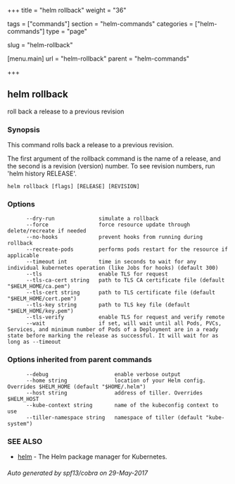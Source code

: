 +++
title = "helm rollback"
weight = "36"

tags = ["commands"]
section = "helm-commands"
categories = ["helm-commands"]
type = "page"

slug = "helm-rollback"

[menu.main]
  url = "helm-rollback"
  parent = "helm-commands"

+++

## helm rollback

roll back a release to a previous revision

### Synopsis



This command rolls back a release to a previous revision.

The first argument of the rollback command is the name of a release, and the
second is a revision (version) number. To see revision numbers, run
'helm history RELEASE'.


```
helm rollback [flags] [RELEASE] [REVISION]
```

### Options

```
      --dry-run              simulate a rollback
      --force                force resource update through delete/recreate if needed
      --no-hooks             prevent hooks from running during rollback
      --recreate-pods        performs pods restart for the resource if applicable
      --timeout int          time in seconds to wait for any individual kubernetes operation (like Jobs for hooks) (default 300)
      --tls                  enable TLS for request
      --tls-ca-cert string   path to TLS CA certificate file (default "$HELM_HOME/ca.pem")
      --tls-cert string      path to TLS certificate file (default "$HELM_HOME/cert.pem")
      --tls-key string       path to TLS key file (default "$HELM_HOME/key.pem")
      --tls-verify           enable TLS for request and verify remote
      --wait                 if set, will wait until all Pods, PVCs, Services, and minimum number of Pods of a Deployment are in a ready state before marking the release as successful. It will wait for as long as --timeout
```

### Options inherited from parent commands

```
      --debug                     enable verbose output
      --home string               location of your Helm config. Overrides $HELM_HOME (default "$HOME/.helm")
      --host string               address of tiller. Overrides $HELM_HOST
      --kube-context string       name of the kubeconfig context to use
      --tiller-namespace string   namespace of tiller (default "kube-system")
```

### SEE ALSO
* [helm](helm.md)	 - The Helm package manager for Kubernetes.

###### Auto generated by spf13/cobra on 29-May-2017

